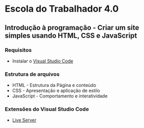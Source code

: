 # Escola do Trabalhador 4.0
## Introdução à programação - Criar um site simples usando HTML, CSS e JavaScript
### Requisitos
- Instalar o [Visual Studio Code](https://code.visualstudio.com/)

### Estrutura de arquivos
- HTML - Estrutura da Página e conteúdo
- CSS - Apresentação e aplicação de estilo
- JavaScript - Comportamento e interatividade

### Extensões do Visual Studio Code 
- [Live Server](https://marketplace.visualstudio.com/items?itemName=ritwickdey.LiveServer)